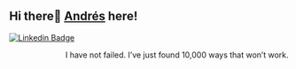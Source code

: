 
## Hi there👋 [Andrés](https://github.com/andresllinasr) here!  
<!--
<table align="right">
 <tr><td><a href="README_es.md"><img src="images/es-flag.png" height="10"> Español</a></td></tr>
 <tr><td><a href="README.md"><img src="images/us-flag.png" height="10"> English</a></td></tr>
 <tr><td><a href="README_fr.md"><img src="images/fr-flag.png" height="10"> Français</a></td></tr>
</table>
-->

[![Linkedin Badge](https://img.shields.io/badge/-Andrés%20Llinás-blue?style=flat-square&logo=Linkedin&logoColor=white&link=https://www.https://www.linkedin.com/in/andresllinasr/)](https://www.linkedin.com/in/andresllinasr/) 


<div  style="text-align: right">I have not failed. I’ve just found 10,000 ways that won’t work. </div>
